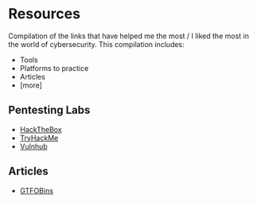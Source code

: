 # Resources
Compilation of the links that have helped me the most / I liked the most in the world of cybersecurity.
This compilation includes:
- Tools
- Platforms to practice
- Articles
- [more] 

## Pentesting Labs
- [HackTheBox](https://www.hackthebox.eu)
- [TryHackMe](https://tryhackme.com/)
- [Vulnhub](https://www.vulnhub.com/)

## Articles
- [GTFOBins](https://gtfobins.github.io/)